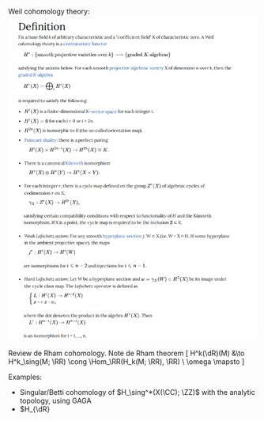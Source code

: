 Weil cohomology theory:
![](../../attachments/Pasted%20image%2020210704000947.png)

Review de Rham cohomology.
Note de Rham theorem
\[
H^k(\dR)(M) &\to H^k_\sing(M; \RR) \cong \Hom_\RR(H_k(M; \RR), \RR) \\
\omega \mapsto 
\]

Examples:

- Singular/Betti cohomology of $H_\sing^*(X(\CC); \ZZ)$ with the analytic topology, using GAGA
- $H_{\dR}